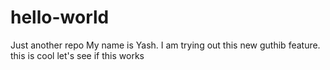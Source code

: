# hello-world
Just another repo
My name is Yash. I am trying out this new guthib feature.
this is cool
let's see if this works

